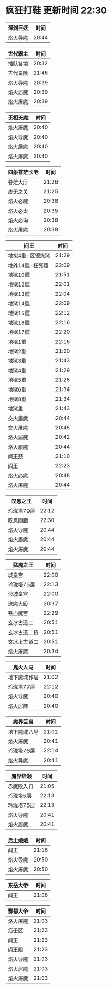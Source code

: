 # 疯狂打鞋 更新时间 22:30

| 深渊巨妖   | 时间    |
|--------|-------|
| 焰火导魔 | 20:44 |

| 古代霸主   | 时间    |
|--------|-------|
| 插队各境 | 20:32 |
| 古代皇陵 | 21:46 |
| 焰火导魔 | 20:39 |
| 焰火居魔 | 20:39 |
| 焰火屠魔 | 20:39 |

| 无相天魔   | 时间    |
|--------|-------|
| 烙火屠魔 | 20:40 |
| 焰火导魔 | 20:40 |
| 焰火居魔 | 20:40 |
| 焰火屠魔 | 20:40 |

| 四象苍茫长老   | 时间    |
|--------|-------|
| 苍茫大厅 | 21:26 |
| 虚无之关 | 21:25 |
| 焰火必魔 | 20:38 |
| 焰火必太 | 20:35 |
| 焰火必询 | 20:38 |
| 焰火屠魔 | 20:38 |

| 间王   | 时间    |
|--------|-------|
| 地拟4重-区镜炼狱 | 21:29 |
| 地外14重-枉死糙 | 22:09 |
| 地狱10重 | 21:51 |
| 地狱12重 | 22:01 |
| 地狱13重 | 22:04 |
| 地狱14重 | 22:09 |
| 地狱15重 | 22:12 |
| 地狱16重 | 22:16 |
| 地狱17重 | 22:20 |
| 地狱1重 | 22:16 |
| 地狱2重 | 21:20 |
| 地狱3重 | 21:43 |
| 地狱4重 | 21:29 |
| 地狱5重 | 21:28 |
| 地狱6重 | 21:34 |
| 地狱8重 | 21:34 |
| 地狱重 | 21:43 |
| 交火届魔 | 20:44 |
| 交火屠魔 | 20:48 |
| 烙火届魔 | 20:42 |
| 烙火履魔 | 20:44 |
| 闻王兢 | 21:10 |
| 阎王 | 22:23 |
| 焰火必魔 | 20:48 |
| 焰火屠魔 | 20:44 |

| 叹息之王   | 时间    |
|--------|-------|
| 玲珑塔79层 | 22:12 |
| 叹息回廊 | 22:30 |
| 焰火导魔 | 20:44 |
| 焰火居魔 | 20:44 |
| 焰火屠魔 | 20:44 |

| 猛魔之王   | 时间    |
|--------|-------|
| 城皇宫 | 22:00 |
| 玲珑塔75层 | 22:13 |
| 沙城皇宫 | 22:00 |
| 送魔大殴 | 20:37 |
| 铁血魔宫 | 22:29 |
| 玄冰古道二 | 20:51 |
| 玄冰古道二挤 | 20:51 |
| 玄冰上古道二 | 20:51 |
| 焰火屠魔 | 20:34 |

| 鬼火人马   | 时间    |
|--------|-------|
| 地下魔域作层 | 21:02 |
| 玲珑塔77层 | 22:12 |
| 焰火导魔 | 20:40 |
| 焰火居麻 | 20:40 |

| 魔界巨兽   | 时间    |
|--------|-------|
| 地下魔域八导 | 21:01 |
| 烙火屠魔 | 20:41 |
| 玲珑塔76层 | 22:14 |
| 焰火导魔 | 20:41 |

| 魔界统领   | 时间    |
|--------|-------|
| 赤魔殴入口 | 21:05 |
| 玲珑塔5层 | 22:13 |
| 玲珑塔75层 | 22:13 |
| 焰火导魔 | 20:41 |
| 焰火居魔 | 20:41 |

| 后土娘娘   | 时间    |
|--------|-------|
| 阎王 | 21:16 |
| 焰火导魔 | 20:50 |
| 焰火屠魔 | 20:50 |

| 东岳大帝   | 时间    |
|--------|-------|
| 阎王 | 21:08 |

| 酆都大帝   | 时间    |
|--------|-------|
| 烙火屠魔 | 21:03 |
| 疝壬区 | 21:23 |
| 阎王 | 21:23 |
| 阎王殿 | 21:23 |
| 焰火导魔 | 21:03 |
| 焰火居魔 | 21:03 |
| 焰火屠魔 | 21:03 |
